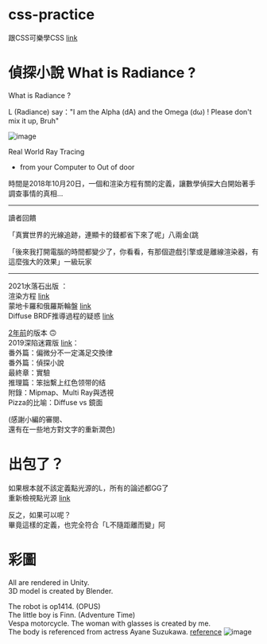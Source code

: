 # css-practice
跟CSS可樂學CSS [link](https://htmlpreview.github.io/?https://github.com/xwc2021/what-is-radiance/blob/main/learn_css_with_csscoke.html)  

# 偵探小說 What is Radiance ?

What is Radiance ?

L (Radiance) say："I am the Alpha (dA) and the Omega (dω) ! Please don't mix it up, Bruh"

![image](https://lh3.googleusercontent.com/pw/AM-JKLUnZARpUuIJv_20HFfSalFrG0xmzE_iEnVQL3iRI557VjC8ctTYGGQ6Krvx3xhlNp2UmLSkcPFndc2pOLmIe4Em8z7aKVswnmW3S3-mJ_MokU8AxlJxQzw5HJkgW0dhTNqJLRdJX3g-SKGX6tgFyKiT=w704-h938-no?authuser=0)

Real World Ray Tracing
- from your Computer to Out of door
 
時間是2018年10月20日，一個和渲染方程有關的定義，讓數學偵探大白開始著手調查事情的真相...
 
***

讀者回饋

「真實世界的光線追跡，連顯卡的錢都省下來了呢」八兩金(跳

「後來我打開電腦的時間都變少了，你看看，有那個遊戲引擎或是離線渲染器，有這麼強大的效果」一級玩家

***

2021水落石出版 ：    
渲染方程 [link](https://gpnnotes.blogspot.com/2021/11/blog-post_1.html)  
蒙地卡羅和俄羅斯輪盤 [link](https://gpnnotes.blogspot.com/2021/10/blog-post_28.html)  
Diffuse BRDF推導過程的疑惑 [link](https://gpnnotes.blogspot.com/2021/10/diffuse-brdf.html) 

[2年前](https://pets.ettoday.net/news/1888865)的版本 🙃  
2019深陷迷霧版 [link](https://htmlpreview.github.io/?https://github.com/xwc2021/what-is-radiance/blob/main/what_is_radiance.html)：    
番外篇：偏微分不一定滿足交換律  
番外篇：偵探小說  
最終章：實驗  
推理篇：笨拙繫上红色领带的结  
附錄：Mipmap、Multi Ray與透視    
Pizza的比喻：Diffuse vs 鏡面  

(感謝小編的審閱、  
還有在一些地方對文字的重新潤色)

# 出包了？
如果根本就不該定義點光源的L，所有的論述都GG了  
重新檢視點光源 [link](https://gpnnotes.blogspot.com/2019/11/radiance.html?m=0)  

反之，如果可以呢？  
畢竟這樣的定義，也完全符合「L不隨距離而變」阿

# 彩圖
All are rendered in Unity.  
3D model is created by Blender.  

The robot is op1414. (OPUS)  
The little boy is Finn. (Adventure Time)  
Vespa motorcycle.
The woman with glasses is created by me.  
The body is referenced from actress Ayane Suzukawa.  [reference](https://star.setn.com/photo/2616/710299)
![image](https://lh3.googleusercontent.com/pw/AM-JKLVSuKWdxcolU1jagkVEUIUruOgDNsxUccfR2WzM2E0ruvYN_uxfLWqDptUNZdjIOQC3qS0OkK5Y3CBNPc1yT4FacoGh4ZtIqp06cNzc1j_WXc8mhdO7Bvxvh4UIyfSpVU6I-rsuXyX3DRmBCFqB1mXaZw=w1080-h465-no?authuser=0)  
